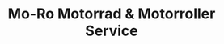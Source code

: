 ---
title: "Mo-Ro Motorrad & Motorroller Service"
url: /badbergen/mo-ro-motorrad-und-motorroller-service/
shop: Motorrad
---